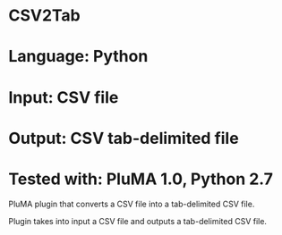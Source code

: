 # CSV2Tab
# Language: Python
# Input: CSV file
# Output: CSV tab-delimited file
# Tested with: PluMA 1.0, Python 2.7
PluMA plugin that converts a CSV file into a tab-delimited CSV file.

Plugin takes into input a CSV file and outputs a tab-delimited CSV file.
